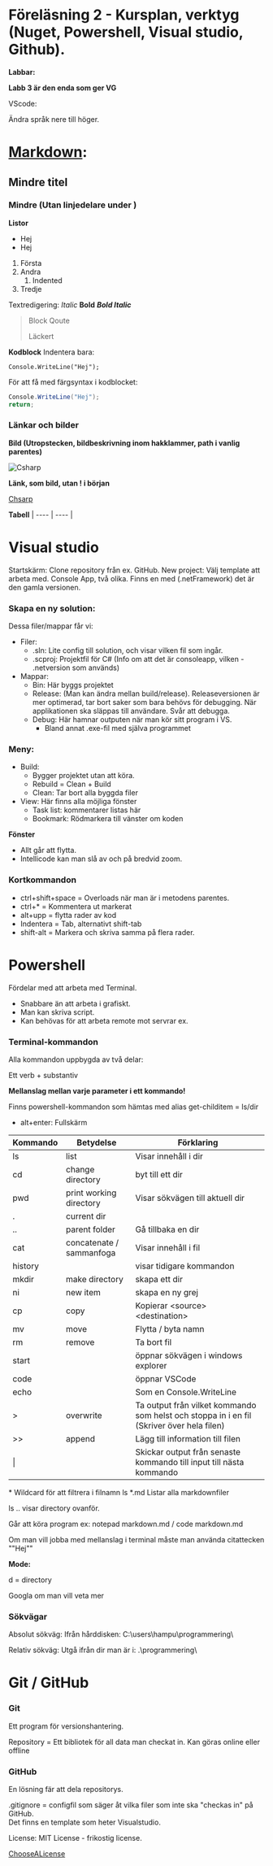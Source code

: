 # Föreläsning 2 - Kursplan, verktyg (Nuget, Powershell, Visual studio, Github).

**Labbar:**

**Labb 3 är den enda som ger VG**

VScode:

Ändra språk nere till höger.

# [Markdown](markdownguide.org): 

## Mindre titel

### Mindre (Utan linjedelare under )

**Listor**
- Hej
- Hej

1. Första
2. Andra
    1. Indented
3. Tredje

Textredigering: *Italic*
**Bold**
***Bold Italic***

> Block Qoute
>
> Läckert

**Kodblock**
Indentera bara:

    Console.WriteLine("Hej");

För att få med färgsyntax i kodblocket:

``` c#
Console.WriteLine("Hej");
return;
```
### Länkar och bilder

**Bild (Utropstecken,  bildbeskrivning inom hakklammer, path i vanlig parentes)**

![Csharp](https://upload.wikimedia.org/wikipedia/commons/thumb/d/d2/C_Sharp_Logo_2023.svg/640px-C_Sharp_Logo_2023.svg.png)

**Länk, som bild, utan ! i början**

[Chsarp](https://upload.wikimedia.org/wikipedia/commons/thumb/d/d2/C_Sharp_Logo_2023.svg/640px-C_Sharp_Logo_2023.svg.png)

**Tabell**
| ---- | ---- |

# Visual studio

Startskärm: Clone repository från ex. GitHub.
New project: Välj template att arbeta med. Console App, två olika. Finns en med (.netFramework) det är den gamla versionen.

### Skapa en ny solution:
Dessa filer/mappar får vi:
- Filer:
	- .sln: Lite config till solution, och visar vilken fil som ingår.
	- .scproj: Projektfil för C# (Info om att det är consoleapp, vilken - .netversion som används)
- Mappar:
	- Bin: Här byggs projektet
	- Release: (Man kan ändra mellan build/release). Releaseversionen är mer optimerad, tar bort saker som bara behövs för debugging. När applikationen ska släppas till användare. Svår att debugga.
	- Debug: Här hamnar outputen när man kör sitt program i VS.
		- Bland annat .exe-fil med själva programmet

### Meny:
- Build: 
	- Bygger projektet utan att köra.
	- Rebuild = Clean + Build
	- Clean: Tar bort alla byggda filer
- View: Här finns alla möjliga fönster
	- Task list: kommentarer listas här
	- Bookmark: Rödmarkera till vänster om koden
	
**Fönster**
- Allt går att flytta.
- Intellicode kan man slå av och på bredvid zoom.

### Kortkommandon
- ctrl+shift+space = Overloads när man är i metodens parentes.
- ctrl+* = Kommentera ut markerat
- alt+upp = flytta rader av kod
- Indentera = Tab, alternativt shift-tab
- shift-alt = Markera och skriva samma på flera rader.

# Powershell

Fördelar med att arbeta med Terminal.
- Snabbare än att arbeta i grafiskt.
- Man kan skriva script.
- Kan behövas för att arbeta remote mot servrar ex.

### Terminal-kommandon
Alla kommandon uppbygda av två delar:

Ett verb + substantiv

**Mellanslag mellan varje parameter i ett kommando!**

Finns powershell-kommandon som hämtas med alias
get-childitem = ls/dir

- alt+enter: Fullskärm

| Kommando | Betydelse                | Förklaring                                                                                |
| -------- | ------------------------ | ----------------------------------------------------------------------------------------- |
| ls       | list                     | Visar innehåll i dir                                                                      |
| cd       | change directory         | byt till ett dir                                                                          |
| pwd      | print working directory  | Visar sökvägen till aktuell dir                                                           |
| .        | current dir              |                                                                                           |
| ..       | parent folder            | Gå tillbaka en dir                                                                        |
| cat      | concatenate / sammanfoga | Visar innehåll i fil                                                                      |
| history  |                          | visar tidigare kommandon                                                                  |
| mkdir    | make directory           | skapa ett dir                                                                             |
| ni       | new item                 | skapa en ny grej                                                                          |
| cp       | copy                     | Kopierar \<source> \<destination>                                                         |
| mv       | move                     | Flytta / byta namn                                                                        |
| rm       | remove                   | Ta bort fil                                                                               |
| start    |                          | öppnar sökvägen i windows explorer                                                        |
| code     |                          | öppnar VSCode                                                                             |
| echo     |                          | Som en Console.WriteLine                                                                  |
| >        | overwrite                | Ta output från vilket kommando som helst och stoppa in i en fil (Skriver över hela filen) |
| >>       | append                   | Lägg till information till filen                                                          |
| \|       |                          | Skickar output från senaste kommando till input till nästa kommando                       |


\* Wildcard för att filtrera i filnamn
ls *.md Listar alla markdownfiler

ls .. visar directory ovanför.

Går att köra program ex: notepad markdown.md / code markdown.md

Om man vill jobba med mellanslag i terminal måste man använda citattecken ""Hej""


**Mode:**

d = directory

Googla om man vill veta mer

### Sökvägar

Absolut sökväg: Ifrån hårddisken: C:\users\hampu\programmering\

Relativ sökväg: Utgå ifrån dir man är i: .\programmering\

# Git / GitHub
### Git
Ett program för versionshantering.

Repository = Ett bibliotek för all data man checkat in. Kan göras online eller offline

### GitHub

En lösning fär att dela repositorys.

.gitignore = configfil som säger åt vilka filer som inte ska "checkas in" på GitHub.  
Det finns en template som heter Visualstudio.

License: MIT License - frikostig license.

[ChooseALicense](https://choosealicense.com/)

